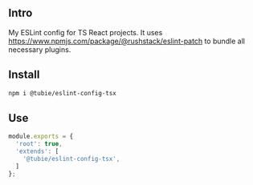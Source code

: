 ## Intro

My ESLint config for TS React projects. It uses https://www.npmjs.com/package/@rushstack/eslint-patch to bundle all necessary plugins.


## Install

```sh
npm i @tubie/eslint-config-tsx
```


## Use

```js
module.exports = {
  'root': true,
  'extends': [
    '@tubie/eslint-config-tsx',
  ]
};
```
